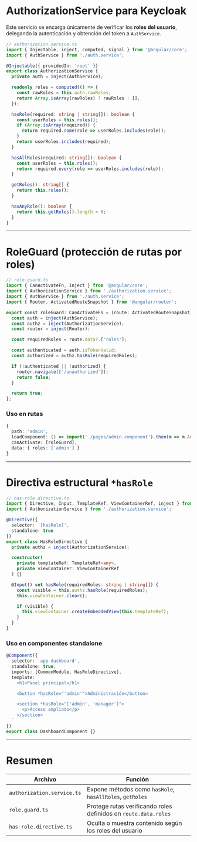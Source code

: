 # AuthorizationService para Keycloak

Este servicio se encarga únicamente de verificar los **roles del usuario**, delegando la autenticación y obtención del token a `AuthService`.

```ts
// authorization.service.ts
import { Injectable, inject, computed, signal } from '@angular/core';
import { AuthService } from './auth.service';

@Injectable({ providedIn: 'root' })
export class AuthorizationService {
  private auth = inject(AuthService);

  readonly roles = computed(() => {
    const rawRoles = this.auth.rawRoles;
    return Array.isArray(rawRoles) ? rawRoles : [];
  });

  hasRole(required: string | string[]): boolean {
    const userRoles = this.roles();
    if (Array.isArray(required)) {
      return required.some(role => userRoles.includes(role));
    }
    return userRoles.includes(required);
  }

  hasAllRoles(required: string[]): boolean {
    const userRoles = this.roles();
    return required.every(role => userRoles.includes(role));
  }

  getRoles(): string[] {
    return this.roles();
  }

  hasAnyRole(): boolean {
    return this.getRoles().length > 0;
  }
}
```

---

# RoleGuard (protección de rutas por roles)

```ts
// role.guard.ts
import { CanActivateFn, inject } from '@angular/core';
import { AuthorizationService } from './authorization.service';
import { AuthService } from './auth.service';
import { Router, ActivatedRouteSnapshot } from '@angular/router';

export const roleGuard: CanActivateFn = (route: ActivatedRouteSnapshot) => {
  const auth = inject(AuthService);
  const authz = inject(AuthorizationService);
  const router = inject(Router);

  const requiredRoles = route.data?.['roles'];

  const authenticated = auth.isTokenValid;
  const authorized = authz.hasRole(requiredRoles);

  if (!authenticated || !authorized) {
    router.navigate(['/unauthorized']);
    return false;
  }

  return true;
};
```

### Uso en rutas

```ts
{
  path: 'admin',
  loadComponent: () => import('./pages/admin.component').then(m => m.AdminComponent),
  canActivate: [roleGuard],
  data: { roles: ['admin'] }
}
```

---

# Directiva estructural `*hasRole`

```ts
// has-role.directive.ts
import { Directive, Input, TemplateRef, ViewContainerRef, inject } from '@angular/core';
import { AuthorizationService } from './authorization.service';

@Directive({
  selector: '[hasRole]',
  standalone: true
})
export class HasRoleDirective {
  private authz = inject(AuthorizationService);

  constructor(
    private templateRef: TemplateRef<any>,
    private viewContainer: ViewContainerRef
  ) {}

  @Input() set hasRole(requiredRoles: string | string[]) {
    const visible = this.authz.hasRole(requiredRoles);
    this.viewContainer.clear();

    if (visible) {
      this.viewContainer.createEmbeddedView(this.templateRef);
    }
  }
}
```

### Uso en componentes standalone

```ts
@Component({
  selector: 'app-dashboard',
  standalone: true,
  imports: [CommonModule, HasRoleDirective],
  template: `
    <h1>Panel principal</h1>

    <button *hasRole="'admin'">Administración</button>

    <section *hasRole="['admin', 'manager']">
      <p>Acceso ampliado</p>
    </section>
  `
})
export class DashboardComponent {}
```

---

# Resumen

|Archivo|Función|
|---|---|
|`authorization.service.ts`|Expone métodos como `hasRole`, `hasAllRoles`, `getRoles`|
|`role.guard.ts`|Protege rutas verificando roles definidos en `route.data.roles`|
|`has-role.directive.ts`|Oculta o muestra contenido según los roles del usuario|

